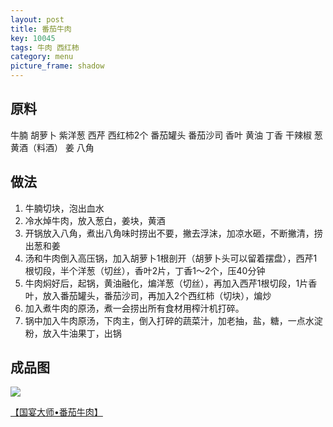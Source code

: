 ```yaml
---
layout: post
title: 番茄牛肉
key: 10045
tags: 牛肉 西红柿
category: menu
picture_frame: shadow
---
```


## 原料

牛腩
胡萝卜
紫洋葱
西芹
西红柿2个
番茄罐头
番茄沙司
香叶
黄油
丁香
干辣椒
葱
黄酒（料酒）
姜
八角

<!--more-->

## 做法

1. 牛腩切块，泡出血水
2. 冷水焯牛肉，放入葱白，姜块，黄酒
3. 开锅放入八角，煮出八角味时捞出不要，撇去浮沫，加凉水砸，不断撇清，捞出葱和姜
4. 汤和牛肉倒入高压锅，加入胡萝卜1根剖开（胡萝卜头可以留着摆盘），西芹1根切段，半个洋葱（切丝），香叶2片，丁香1～2个，压40分钟
5. 牛肉焖好后，起锅，黄油融化，煸洋葱（切丝），再加入西芹1根切段，1片香叶，放入番茄罐头，番茄沙司，再加入2个西红柿（切块），煸炒
6. 加入煮牛肉的原汤，煮一会捞出所有食材用榨汁机打碎。
7. 锅中加入牛肉原汤，下肉主，倒入打碎的蔬菜汁，加老抽，盐，糖，一点水淀粉，放入牛油果丁，出锅

## 成品图

![](https://s3-us-west-1.amazonaws.com/menchi.xyz/%E7%95%AA%E8%8C%84%E7%89%9B%E8%82%89.jpg)

[【国宴大师•番茄牛肉】](https://youtu.be/G4CBtbGBy8Q)
